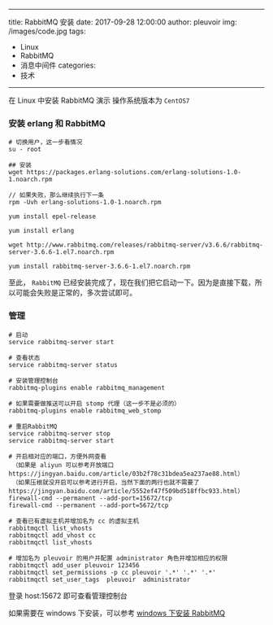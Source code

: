 
---
title: RabbitMQ 安装
date: 2017-09-28 12:00:00
author: pleuvoir
img: /images/code.jpg
tags:
  - Linux
  - RabbitMQ
  - 消息中间件
categories:
  - 技术
---

在 Linux 中安装 RabbitMQ 演示 操作系统版本为 `CentOS7`

### 安装 erlang 和 RabbitMQ

```
# 切换用户，这一步看情况
su - root

## 安装
wget https://packages.erlang-solutions.com/erlang-solutions-1.0-1.noarch.rpm

// 如果失败，那么继续执行下一条
rpm -Uvh erlang-solutions-1.0-1.noarch.rpm

yum install epel-release

yum install erlang

wget http://www.rabbitmq.com/releases/rabbitmq-server/v3.6.6/rabbitmq-server-3.6.6-1.el7.noarch.rpm

yum install rabbitmq-server-3.6.6-1.el7.noarch.rpm
```

至此， `RabbitMQ` 已经安装完成了，现在我们把它启动一下。因为是直接下载，所以可能会失败是正常的，多次尝试即可。


### 管理
```
# 启动
service rabbitmq-server start

# 查看状态
service rabbitmq-server status

# 安装管理控制台
rabbitmq-plugins enable rabbitmq_management  

# 如果需要做推送可以开启 stomp 代理（这一步不是必须的）
rabbitmq-plugins enable rabbitmq_web_stomp

# 重启RabbitMQ
service rabbitmq-server stop
service rabbitmq-server start

# 开启相对应的端口，方便外网查看
 （如果是 aliyun 可以参考开放端口 https://jingyan.baidu.com/article/03b2f78c31bdea5ea237ae88.html）
 （如果压根就没开启可以参考进行开启，当然下面的两行也就不需要了 https://jingyan.baidu.com/article/5552ef47f509bd518ffbc933.html）
firewall-cmd --permanent --add-port=15672/tcp
firewall-cmd --permanent --add-port=5672/tcp

# 查看已有虚拟主机并增加名为 cc 的虚拟主机
rabbitmqctl list_vhosts
rabbitmqctl add_vhost cc
rabbitmqctl list_vhosts

# 增加名为 pleuvoir 的用户并配置 administrator 角色并增加相应的权限
rabbitmqctl add_user pleuvoir 123456
rabbitmqctl set_permissions -p cc pleuvoir '.*' '.*' '.*'
rabbitmqctl set_user_tags  pleuvoir  administrator
```

登录 host:15672 即可查看管理控制台

如果需要在 windows 下安装，可以参考 [windows 下安装 RabbitMQ](https://github.com/pleuvoir/reference-samples/tree/master/spring-amqp-example)